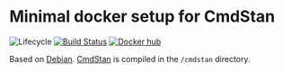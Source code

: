 # Minimal docker setup for CmdStan

![Lifecycle](https://img.shields.io/badge/lifecycle-experimental-orange.svg)
[![Build Status](https://travis-ci.com/tpapp/cmdstan-docker.svg?branch=master)](https://travis-ci.com/tpapp/cmdstan-docker)
[![Docker hub](https://img.shields.io/badge/docker-hub-blue.svg)](https://hub.docker.com/r/tkpapp/cmdstan-docker/)

Based on [Debian](https://www.debian.org/). [CmdStan](https://github.com/stan-dev/cmdstan) is compiled in the `/cmdstan` directory.
